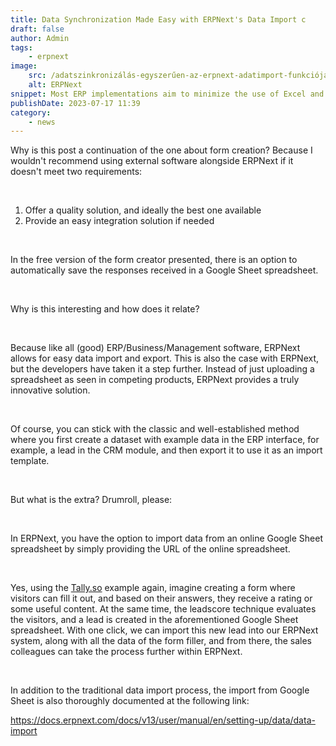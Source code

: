 ```yaml
---
title: Data Synchronization Made Easy with ERPNext's Data Import c
draft: false
author: Admin
tags:
    - erpnext
image:
    src: /adatszinkronizálás-egyszerűen-az-erpnext-adatimport-funkciójának-érdekességei.png
    alt: ERPNext
snippet: Most ERP implementations aim to minimize the use of Excel and automate manual work. But without a (good) data import feature, there is no ERP.
publishDate: 2023-07-17 11:39
category:
    - news
---
```


<p>Why is this post a continuation of the one about form creation? Because I wouldn't recommend using external software alongside ERPNext if it doesn't meet two requirements:</p><p><br></p><ol><li data-list="ordered"><span class="ql-ui" contenteditable="false"></span>Offer a quality solution, and ideally the best one available</li><li data-list="ordered"><span class="ql-ui" contenteditable="false"></span>Provide an easy integration solution if needed</li></ol><p><br></p><p>In the free version of the form creator presented, there is an option to automatically save the responses received in a Google Sheet spreadsheet.</p><p><br></p><p>Why is this interesting and how does it relate?</p><p><br></p><p>Because like all (good) ERP/Business/Management software, ERPNext allows for easy data import and export. This is also the case with ERPNext, but the developers have taken it a step further. Instead of just uploading a spreadsheet as seen in competing products, ERPNext provides a truly innovative solution.</p><p><br></p><p>Of course, you can stick with the classic and well-established method where you first create a dataset with example data in the ERP interface, for example, a lead in the CRM module, and then export it to use it as an import template.</p><p><br></p><p>But what is the extra? Drumroll, please:</p><p><br></p><p>In ERPNext, you have the option to import data from an online Google Sheet spreadsheet by simply providing the URL of the online spreadsheet.</p><p><br></p><p>Yes, using the <a href="https://tally.so/?ref=monolithon" rel="noopener noreferrer">Tally.so</a> example again, imagine creating a form where visitors can fill it out, and based on their answers, they receive a rating or some useful content. At the same time, the leadscore technique evaluates the visitors, and a lead is created in the aforementioned Google Sheet spreadsheet. With one click, we can import this new lead into our ERPNext system, along with all the data of the form filler, and from there, the sales colleagues can take the process further within ERPNext.</p><p><br></p><p>In addition to the traditional data import process, the import from Google Sheet is also thoroughly documented at the following link:</p><p><a href="https://docs.erpnext.com/docs/v13/user/manual/en/setting-up/data/data-import" rel="noopener noreferrer">https://docs.erpnext.com/docs/v13/user/manual/en/setting-up/data/data-import</a></p>
